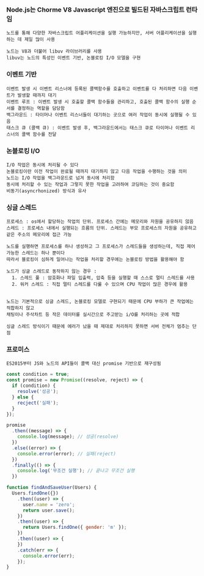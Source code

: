 ### Node.js는 Chorme V8 Javascript 엔진으로 빌드된 자바스크립트 런타임

    노드를 통해 다양한 자바스크립트 어플리케이션을 실행 가능하지만, 서버 어플리케이션을 실행하는 데 제일 많이 사용

    노드는 V8과 더불어 libuv 라이브러리를 사용
    libuv는 노드의 특성인 이벤트 기반, 논블로킹 I/O 모델을 구현

### 이벤트 기반

    이벤트 발생 시 이벤트 리스너에 등록된 콜백함수를 호출하고 이벤트를 다 처리하면 다음 이벤트가 발생할 때까지 대기
    이벤트 루프 : 이벤트 발생 시 호출할 콜백 함수들을 관리하고, 호출된 콜백 함수의 실행 순서를 결정하는 역할을 담당함
    백그라운드 : 타이머나 이벤트 리스너들이 대기하는 곳으로 여러 작업이 동시에 실행될 수 있음
    태스크 큐 (콜백 큐) : 이벤트 발생 후, 백그라운드에서는 태스크 큐로 타이머나 이벤트 리스너의 콜백 함수를 전달

### 논블로킹 I/O

    I/O 작업은 동시에 처리될 수 있다
    논블로킹이란 이전 작업이 완료될 때까지 대기하지 않고 다음 작업을 수행하는 것을 의미
    노드는 I/O 작업을 백그라운드로 넘겨 동시에 처리함
    동시에 처리할 수 있는 작업과 그렇지 못한 작업을 고려하여 코딩하는 것이 중요함
    비동기(asyncrhonized) 방식과 유사

### 싱글 스레드

    프로세스 : os에서 할당하는 작업의 단위. 프로세스 간에는 메모리와 자원을 공유하지 않음
    스레드 : 프로세스 내에서 실행되는 흐름의 단위. 스레드는 부모 프로세스의 자원을 공유하고 같은 주소의 메모리에 접근 가능

    노드를 실행하면 프로세스를 하나 생성하고 그 프로세스가 스레드들을 생성하는데, 직접 제어 가능한 스레드는 하나 뿐이다
    따라서 블로킹이 심하게 일어나는 작업을 처리할 경우에는 논블로킹 방법을 활용해야 함

    노드가 싱글 스레드로 동작하지 않는 경우 :
      1. 스레드 풀 : 암호화나 파일 입출력, 압축 등을 실행할 때 스스로 멀티 스레드를 사용
      2. 워커 스레드 : 직접 멀티 스레드를 다룰 수 있으며 CPU 작업이 많은 경우에 활용


    노드는 기본적으로 싱글 스레드, 논블로킹 모델로 구현되기 때문에 CPU 부하가 큰 작업에는 적합하지 않고
    채팅이나 주삭차트 등 작은 데이터를 실시간으로 주고받는 i/O를 처리하는 곳에 적합

    싱글 스레드 방식이기 때문에 에러가 났을 때 제대로 처리하지 못하면 서버 전체가 멈추는 단점

### 프로미스

    ES2015부터 JS와 노드의 API들이 콜백 대신 promise 기반으로 재구성됨

```javascript
const condition = true;
const promise = new Promise((resolve, reject) => {
  if (condition) {
    resolve('성공');
  } else {
    recject('실패');
  }
});

promise
  .then((message) => {
    console.log(message); // 성공(resolve)
  })
  .else((error) => {
    console.error(error); // 실패(reject)
  })
  .finally(() => {
    console.log('무조건 실행'); // 끝나고 무조건 실행
  })
```
```javascript
function findAndSaveUser(Users) {
  Users.findOne({})
    .then((user) => {
      user.name = 'zero';
      return user.save();
    })
    .then((user) => {
      return Users.findOne({ gender: 'm' });
    })
    .then((user) => {
    })
    .catch(err => {
      console.error(err);
    });
}
```


